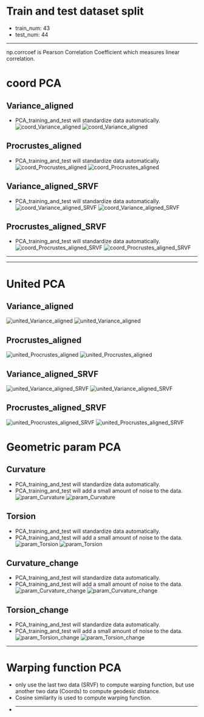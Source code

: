 # Train and test dataset split
- train_num: 43
- test_num: 44
***
np.corrcoef is Pearson Correlation Coefficient which measures linear correlation.
# coord PCA
## Variance_aligned
- PCA_training_and_test will standardize data automatically.![coord_Variance_aligned](./coord_Variance_aligned.png)
![coord_Variance_aligned](././save_data/23-07-31-20-50-03/shuffled_srvf_curves/230731205059/coord_componentse_Variance_aligned.png)
## Procrustes_aligned
- PCA_training_and_test will standardize data automatically.![coord_Procrustes_aligned](./coord_Procrustes_aligned.png)
![coord_Procrustes_aligned](././save_data/23-07-31-20-50-03/shuffled_srvf_curves/230731205059/coord_componentse_Procrustes_aligned.png)
## Variance_aligned_SRVF
- PCA_training_and_test will standardize data automatically.![coord_Variance_aligned_SRVF](./coord_Variance_aligned_SRVF.png)
![coord_Variance_aligned_SRVF](././save_data/23-07-31-20-50-03/shuffled_srvf_curves/230731205059/coord_componentse_Variance_aligned_SRVF.png)
## Procrustes_aligned_SRVF
- PCA_training_and_test will standardize data automatically.![coord_Procrustes_aligned_SRVF](./coord_Procrustes_aligned_SRVF.png)
![coord_Procrustes_aligned_SRVF](././save_data/23-07-31-20-50-03/shuffled_srvf_curves/230731205059/coord_componentse_Procrustes_aligned_SRVF.png)
***
***
# United PCA
## Variance_aligned
![united_Variance_aligned](./united_Variance_aligned.png)
![united_Variance_aligned](././save_data/23-07-31-20-50-03/shuffled_srvf_curves/230731205059/united_componentse_Variance_aligned.png)
## Procrustes_aligned
![united_Procrustes_aligned](./united_Procrustes_aligned.png)
![united_Procrustes_aligned](././save_data/23-07-31-20-50-03/shuffled_srvf_curves/230731205059/united_componentse_Procrustes_aligned.png)
## Variance_aligned_SRVF
![united_Variance_aligned_SRVF](./united_Variance_aligned_SRVF.png)
![united_Variance_aligned_SRVF](././save_data/23-07-31-20-50-03/shuffled_srvf_curves/230731205059/united_componentse_Variance_aligned_SRVF.png)
## Procrustes_aligned_SRVF
![united_Procrustes_aligned_SRVF](./united_Procrustes_aligned_SRVF.png)
![united_Procrustes_aligned_SRVF](././save_data/23-07-31-20-50-03/shuffled_srvf_curves/230731205059/united_componentse_Procrustes_aligned_SRVF.png)
# Geometric param PCA
## Curvature
- PCA_training_and_test will standardize data automatically.
- PCA_training_and_test will add a small amount of noise to the data.
![param_Curvature](./param_Curvature.png)
![param_Curvature](././save_data/23-07-31-20-50-03/shuffled_srvf_curves/230731205059/param_componentse_Curvature.png)
## Torsion
- PCA_training_and_test will standardize data automatically.
- PCA_training_and_test will add a small amount of noise to the data.
![param_Torsion](./param_Torsion.png)
![param_Torsion](././save_data/23-07-31-20-50-03/shuffled_srvf_curves/230731205059/param_componentse_Torsion.png)
## Curvature_change
- PCA_training_and_test will standardize data automatically.
- PCA_training_and_test will add a small amount of noise to the data.
![param_Curvature_change](./param_Curvature_change.png)
![param_Curvature_change](././save_data/23-07-31-20-50-03/shuffled_srvf_curves/230731205059/param_componentse_Curvature_change.png)
## Torsion_change
- PCA_training_and_test will standardize data automatically.
- PCA_training_and_test will add a small amount of noise to the data.
![param_Torsion_change](./param_Torsion_change.png)
![param_Torsion_change](././save_data/23-07-31-20-50-03/shuffled_srvf_curves/230731205059/param_componentse_Torsion_change.png)
***
# Warping function PCA
- only use the last two data (SRVF) to compute warping function, but use another two data (Coords) to compute geodesic distance.
- Cosine similarity is used to compute warping function.
- ***
